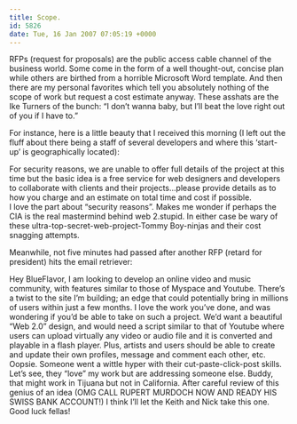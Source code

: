 ```yaml
---
title: Scope.
id: 5826
date: Tue, 16 Jan 2007 07:05:19 +0000
---
```


<span class="caps">RFP</span>s (request for proposals) are the public access cable channel of the business world. Some come in the form of a well thought-out, concise plan while others are birthed from a horrible Microsoft Word template. And then there are my personal favorites which tell you absolutely nothing of the scope of work but request a cost estimate anyway. These asshats are the Ike Turners of the bunch: “I don’t wanna baby, but I’ll beat the love right out of you if I have to.”  

For instance, here is a little beauty that I received this morning (I left out the fluff about there being a staff of several developers and where this ‘start-up’ is geographically located):



<div class="quote">For security reasons, we are unable to offer full details of the project at this time but the basic idea is a free service for web designers and developers to collaborate with clients and their projects…please provide details as to how you charge and an estimate on total time and cost if possible.</div>I love the part about “security reasons”. Makes me wonder if perhaps the <span class="caps">CIA</span> is the real mastermind behind web 2.stupid. In either case be wary of these ultra-top-secret-web-project-Tommy Boy-ninjas and their cost snagging attempts.  

Meanwhile, not five minutes had passed after another RFP (retard for president) hits the email retriever:



<div class="quote">Hey BlueFlavor, I am looking to develop an online video and music community, with features similar to those of Myspace and Youtube. There’s a twist to the site I’m building; an edge that could potentially bring in millions of users within just a few months. I love the work you’ve done, and was wondering if you’d be able to take on such a project. We’d want a beautiful “Web 2.0” design, and would need a script similar to that of Youtube where users can upload virtually any video or audio file and it is converted and playable in a flash player. Plus, artists and users should be able to create and update their own profiles, message and comment each other, etc.</div>Oopsie. Someone went a wittle hyper with their cut-paste-click-post skills. Let’s see, they “love” my work but are addressing someone else. Buddy, that might work in Tijuana but not in California. After careful review of this genius of an idea (<span clas="caps">OMG CALL RUPERT MURDOCH NOW AND READY HIS SWISS BANK ACCOUNT!</span>) I think I’ll let the Keith and Nick take this one. Good luck fellas!





